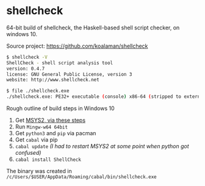 # shellcheck
64-bit build of shellcheck, the Haskell-based shell script checker, on windows 10.

Source project: https://github.com/koalaman/shellcheck


```bash
$ shellcheck -V
ShellCheck - shell script analysis tool
version: 0.4.7
license: GNU General Public License, version 3
website: http://www.shellcheck.net

$ file ./shellcheck.exe
./shellcheck.exe: PE32+ executable (console) x86-64 (stripped to external PDB), for MS Windows

```

Rough outline of build steps in Windows 10

1. Get [MSYS2, via these steps](https://gist.github.com/papesch/b401aa68d0a7c7c96095fa64a7c9f684)
2. Run `Mingw-w64 64bit`
3. Get `python3` and `pip` via pacman
4. Get `cabal` via pip
5. `cabal update`
 _(I had to restart MSYS2 at some point when python got confused)_
6. `cabal install ShellCheck`

The binary was created in `/c/Users/$USER/AppData/Roaming/cabal/bin/shellcheck.exe`
